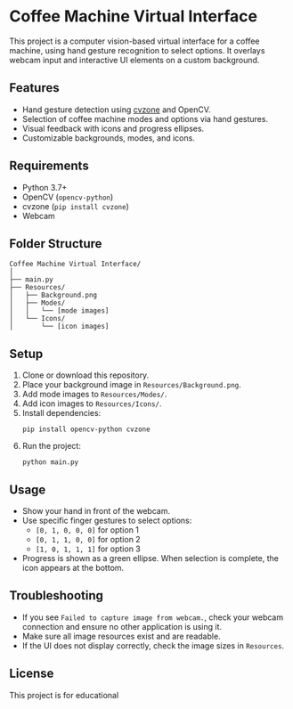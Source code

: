 # Coffee Machine Virtual Interface

This project is a computer vision-based virtual interface for a coffee machine, using hand gesture recognition to select options. It overlays webcam input and interactive UI elements on a custom background.

## Features

- Hand gesture detection using [cvzone](https://github.com/cvzone/cvzone) and OpenCV.
- Selection of coffee machine modes and options via hand gestures.
- Visual feedback with icons and progress ellipses.
- Customizable backgrounds, modes, and icons.

## Requirements

- Python 3.7+
- OpenCV (`opencv-python`)
- cvzone (`pip install cvzone`)
- Webcam

## Folder Structure

```
Coffee Machine Virtual Interface/
│
├── main.py
├── Resources/
│   ├── Background.png
│   ├── Modes/
│   │   └── [mode images]
│   └── Icons/
│       └── [icon images]
```

## Setup

1. Clone or download this repository.
2. Place your background image in `Resources/Background.png`.
3. Add mode images to `Resources/Modes/`.
4. Add icon images to `Resources/Icons/`.
5. Install dependencies:
   ```
   pip install opencv-python cvzone
   ```
6. Run the project:
   ```
   python main.py
   ```

## Usage

- Show your hand in front of the webcam.
- Use specific finger gestures to select options:
  - `[0, 1, 0, 0, 0]` for option 1
  - `[0, 1, 1, 0, 0]` for option 2
  - `[1, 0, 1, 1, 1]` for option 3
- Progress is shown as a green ellipse. When selection is complete, the icon appears at the bottom.

## Troubleshooting

- If you see `Failed to capture image from webcam.`, check your webcam connection and ensure no other application is using it.
- Make sure all image resources exist and are readable.
- If the UI does not display correctly, check the image sizes in `Resources`.

## License

This project is for educational
